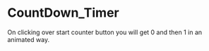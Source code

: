 # CountDown_Timer

On clicking over start counter button you will get 0 and then 1 in an animated way.
